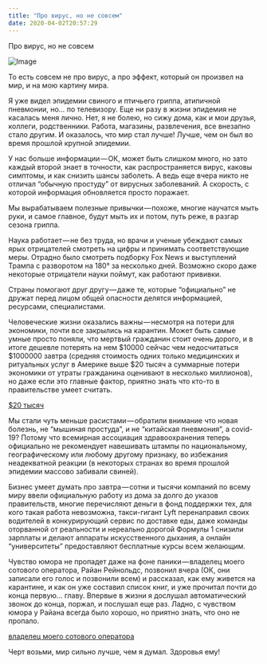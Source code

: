 ```yaml
---
title: "Про вирус, но не совсем"
date: 2020-04-02T20:57:29
---
```


Про вирус, но не совсем

![Image](https://cdn-images-1.medium.com/max/1200/1*3CocfL-kqOmrJw7DF8aKKg.png)

То есть совсем не про вирус, а про эффект, который он произвел на мир, и на мою картину мира.

Я уже видел эпидемии свиного и птичьего гриппа, атипичной пневмонии, но… по телевизору. Еще ни разу в жизни эпидемия не касалась меня лично. Нет, я не болею, но сижу дома, как и мои друзья, коллеги, родственники. Работа, магазины, развлечения, все внезапно стало другим. И оказалось, что мир стал лучше! Лучше, чем он был во время прошлой крупной эпидемии.

У нас больше информации — ОК, может быть слишком много, но зато каждый второй знает в точности, как распространяется вирус, каковы симптомы, и как снизить шансы заболеть. А ведь еще вчера никто не отличал “обычную простуду” от вирусных заболеваний. А скорость, с которой информация обновляется просто поражает.

Мы вырабатываем полезные привычки — похоже, многие научатся мыть руки, и самое главное, будут мыть их и потом, путь реже, в разгар сезона гриппа.

Наука работает — не без труда, но врачи и ученые убеждают самых ярых отрицателей смотреть на цифры и принимать соответствующие меры. Отрадно было смотреть подборку Fox News и выступлений Трампа с разворотом на 180° за несколько дней. Возможно скоро даже некоторые отрицатели науки поймут, как работают прививки.

Страны помогают друг другу — даже те, которые “официально” не дружат перед лицом общей опасности делятся информацией, ресурсами, специалистами.

Человеческие жизни оказались важны — несмотря на потери для экономики, почти все закрылись на карантин. Может быть самые умные просто поняли, что мертвый гражданин стоит очень дорого, и в итоге дешевле потерять на нем $10000 сейчас чем недосчитаться $1000000 завтра (средняя стоимость одних только медицинских и ритуальных услуг в Америке выше $20 тысяч а суммарные потери экономики от утраты гражданина оценивают в несколько миллионов), но даже если это главные фактор, приятно знать что кто-то в правительстве умеет считать.

[$20 тысяч](https://www.gobankingrates.com/saving-money/savings-advice/cost-of-dying-every-state/)

Мы стали чуть меньше расистами — обратили внимание что новая болезнь, не “мышиная простуда”, и не “китайская пневмония”, а covid-19? Потому что всемирная ассоциация здравоохранения теперь официально не рекомендует навешивать штампы по национальному, географическому или любому другому признаку, во избежания неадекватной реакции (в некоторых странах во время прошлой эпидемии массово забивали свиней).

Бизнес умеет думать про завтра — сотни и тысячи компаний по всему миру ввели официальную работу из дома за долго до указов правительств, многие перечисляют деньги в фонд поддержки тех, для кого такая работа невозможна, такси-гигант Lyft перенаправил своих водителей в конкурирующий сервис по доставке еды, даже команды оторванной от реальности и нереально дорогой Формулы 1 снизили зарплаты и делают аппараты искусственного дыхания, а онлайн “университеты” предоставляют бесплатные курсы всем желающим.

Чувство юмора не пропадет даже на фоне паники — владелец моего сотового оператора, Райан Рейнольдс, позвонил вчера (ОК, они записали его голос и позвонили всем) и рассказал, как ему живется на карантине, и как он уже составил список книг, и уже прочитал почти до конца первую… главу. Впервые в жизни я дослушал автоматический звонок до конца, поржал, и послушал еще раз. Ладно, с чувством юмора у Райана всегда было хорошо, но приятно знать, что оно не пропало.

[владелец моего сотового оператора](https://www.mintmobile.com/ryan-reynolds-announcement/)

Черт возьми, мир сильно лучше, чем я думал. Здоровья ему!
